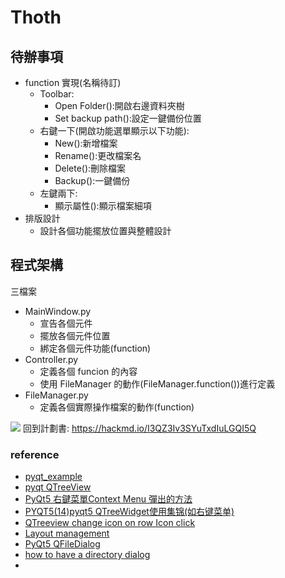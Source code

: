 # Thoth

## 待辦事項
- function 實現(名稱待訂)
    - Toolbar:
        - Open Folder():開啟右邊資料夾樹
        - Set backup path():設定一鍵備份位置
    - 右鍵一下(開啟功能選單顯示以下功能):
        - New():新增檔案
        - Rename():更改檔案名
        - Delete():刪除檔案
        - Backup():一鍵備份
    - 左鍵兩下:
        - 顯示屬性():顯示檔案細項
- 排版設計
    - 設計各個功能擺放位置與整體設計

## 程式架構
三檔案
- MainWindow.py
    - 宣告各個元件
    - 擺放各個元件位置
    - 綁定各個元件功能(function)
- Controller.py
    - 定義各個 funcion 的內容
    - 使用 FileManager 的動作(FileManager.function())進行定義
- FileManager.py
    - 定義各個實際操作檔案的動作(function)

![](https://i.imgur.com/HiSMRnW.png)
回到計劃書: https://hackmd.io/I3QZ3Iv3SYuTxdIuLGQI5Q

### reference

- [pyqt_example](https://github.com/pyqt/examples/tree/_/src/02%20PyQt%20Widgets)
- [pyqt QTreeView](https://www.cxyzjd.com/article/BigTail_cat/81172531)
- [PyQt5 右鍵菜單Context Menu 彈出的方法](https://www.twblogs.net/a/5cd75629bd9eee6726c9c19a)
- [PYQT5(14)pyqt5 QTreeWidget使用集锦(如右键菜单)](https://www.jianshu.com/p/4ecb8dd775f4)
- [QTreeview change icon on row Icon click](https://stackoverflow.com/questions/45035515/qtreeview-change-icon-on-row-icon-click)
- [Layout management](https://www.pythonguis.com/tutorials/pyqt-layouts/)
- [PyQt5 QFileDialog](https://blog.csdn.net/humanking7/article/details/80546728)
- [how to have a directory dialog](https://stackoverflow.com/questions/4286036/how-to-have-a-directory-dialog)
- 

